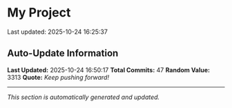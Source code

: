 # My Project


Last updated: 2025-10-24 16:25:37






















































































































































































































































































































































































































































## Auto-Update Information

**Last Updated:** 2025-10-24 16:50:17
**Total Commits:** 47
**Random Value:** 3313
**Quote:** _Keep pushing forward!_

---
_This section is automatically generated and updated._